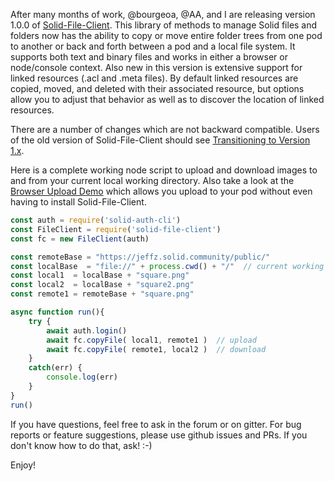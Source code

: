 After many months of work, @bourgeoa, @AA, and I are releasing version 1.0.0 of [Solid-File-Client]().  This library of methods to manage Solid files and folders now has the ability to copy or move entire folder trees from one pod to another or back and forth between a pod and a local file system.  It supports both text and binary files and works in either a browser or node/console context.  Also new in this version is extensive support for linked resources (.acl and .meta files). By default linked resources are copied, moved, and deleted with their associated resource, but options allow you to adjust that behavior as well as to discover the location of linked resources.

There are a number of changes which are not backward compatible.  Users of the old version of Solid-File-Client should see [Transitioning to Version 1.x](https://github.com/jeff-zucker/solid-file-client/transition-to-v.1.md).

Here is a complete working node script to upload and download images to and from your current local working directory.  Also take a look at the [Browser Upload Demo](https://github.com/jeff-zucker/solid-file-client/examples/upload/index.html) which allows you upload to your pod without even having to install Solid-File-Client.
```javascript
const auth = require('solid-auth-cli') 
const FileClient = require('solid-file-client')
const fc = new FileClient(auth)

const remoteBase = "https://jeffz.solid.community/public/"
const localBase  = "file://" + process.cwd() + "/"  // current working folder
const local1  = localBase + "square.png"
const local2  = localBase + "square2.png"
const remote1 = remoteBase + "square.png"

async function run(){
    try {
        await auth.login()
        await fc.copyFile( local1, remote1 )  // upload
        await fc.copyFile( remote1, local2 )  // download
    }
    catch(err) {
        console.log(err)
    }
}
run()
```
If you have questions, feel free to ask in the forum or on gitter.  For bug reports or feature suggestions, please use github issues and PRs.  If you don't know how to do that, ask!  :-)

Enjoy!    
